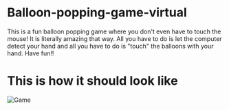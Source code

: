 # Balloon-popping-game-virtual

This is a fun balloon popping game where you don't even have to touch the mouse! It is literally amazing that way. All you have to do is let the computer detect your hand and all you have to do is "touch" the balloons with your hand. Have fun!!

# This is how it should look like

![Game](https://user-images.githubusercontent.com/79054391/151437461-923e3a59-d375-4100-82b8-a924f9a9a83b.png)

